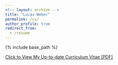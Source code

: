 ```yaml
---
<!-- layout: archive -->
title: "Lucas Weber"
permalink: /cv/
author_profile: true
redirect_from:
  - /resume
---
```


{% include base_path %}

[Click to View My Up-to-date Curriculum Vitae [PDF]](http://lucweber.github.io/files/GenBench__ICL_consistency_test.pdf)

<!-- <embed src="http://lucweber.github.io/files/lucas_weber_cv.pdf" width="650" height="1800" type='application/pdf'> -->
